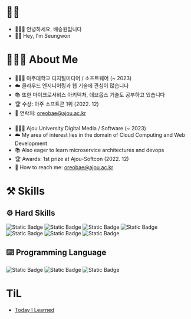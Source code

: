 # 🖖🏽
- 🙇🏽‍♂️ 안녕하세요, 배승원입니다
- 👋🏽 Hey, I'm Seungwon

# 👨🏽‍💻 About Me
###  
- 👨🏽‍🎓 아주대학교 디지털미디어 / 소프트웨어 (~ 2023)
- ☁️ 클라우드 엔지니어링과 웹 기술에 관심이 많습니다
- 📚 또한 마이크로서비스 아키텍처, 데브옵스 기술도 공부하고 있습니다
- 🏆 수상: 아주 소프트콘 1위 (2022. 12)
- 📧 연락처: oreobae@ajou.ac.kr

###   
- 👨🏽‍🎓 Ajou University Digital Media / Software (~ 2023)
- ☁️ My area of interest lies in the domain of Cloud Computing and Web Development
- 📚 Also eager to learn microservice architectures and devops
- 🏆 Awards: 1st prize at Ajou-Softcon (2022. 12)
- 📧 How to reach me: oreobae@ajou.ac.kr

# ⚒️ Skills

## ⚙️ Hard Skills

![Static Badge](https://img.shields.io/badge/AWS-%23232F3E?logo=Amazon%20AWS&logoColor=ffffff) ![Static Badge](https://img.shields.io/badge/Spring%20Boot-%236DB33F?logo=Spring%20Boot&logoColor=ffffff) ![Static Badge](https://img.shields.io/badge/git-%23F05032?logo=Git&logoColor=ffffff) ![Static Badge](https://img.shields.io/badge/Linux-%23000000?logo=Ubuntu&logoColor=ffffff) ![Static Badge](https://img.shields.io/badge/MySQL-%234479A1?logo=MySQL&logoColor=ffffff) 
![Static Badge](https://img.shields.io/badge/Docker-%232496ED?logo=Docker&logoColor=ffffff) ![Static Badge](https://img.shields.io/badge/Kubernetes-%23326CE5?logo=Kubernetes&logoColor=ffffff)


## ⌨️ Programming Language

![Static Badge](https://img.shields.io/badge/Python-%233776AB?logo=python&logoColor=ffffff) ![Static Badge](https://img.shields.io/badge/Java-%23F80000?logo=Oracle&logoColor=ffffff) ![Static Badge](https://img.shields.io/badge/Go-%2300ADD8?logo=Go&logoColor=ffffff)

# TiL

- [Today I Learned](https://github.com/seungwonbased/TIL)
